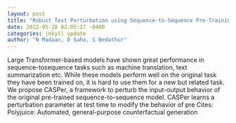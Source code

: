 ```yaml
--- 
layout: post 
title: "Robust Text Perturbation using Sequence-to-Sequence Pre-Training" 
date: 2022-05-28 02:05:27 -0400 
categories: jekyll update 
author: "N Madaan, D Saha, S Bedathur" 
--- 
```

Large Transformer-based models have shown great performance in sequence-tosequence tasks such as machine translation, text summarization etc. While these models perform well on the original task they have been trained on, it is hard to use them for a new but related task. We propose CASPer, a framework to perturb the input-output behavior of the original pre-trained sequence-to-sequence model. CASPer learns a perturbation parameter at test time to modify the behavior of pre Cites: Polyjuice: Automated, general-purpose counterfactual generation